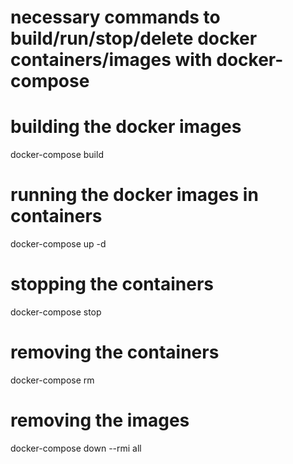 # necessary commands to build/run/stop/delete docker containers/images with docker-compose

# building the docker images
docker-compose build

# running the docker images in containers
docker-compose up -d

# stopping the containers
docker-compose stop

# removing the containers
docker-compose rm

# removing the images
docker-compose down --rmi all
